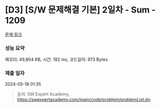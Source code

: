 # [D3] [S/W 문제해결 기본] 2일차 - Sum - 1209 

[문제 링크](https://swexpertacademy.com/main/code/problem/problemDetail.do?contestProbId=AV13_BWKACUCFAYh) 

### 성능 요약

메모리: 49,804 KB, 시간: 182 ms, 코드길이: 973 Bytes

### 제출 일자

2024-05-18 01:35



> 출처: SW Expert Academy, https://swexpertacademy.com/main/code/problem/problemList.do